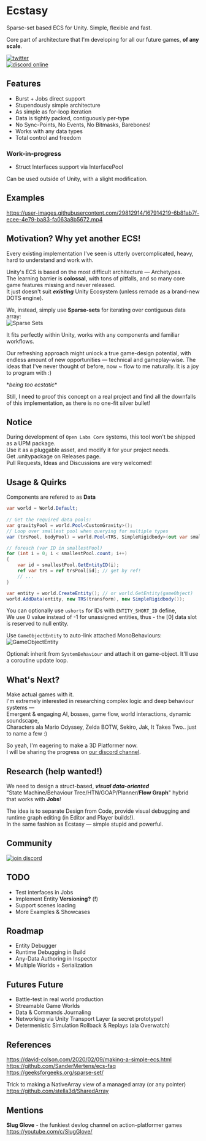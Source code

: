 # Ecstasy

Sparse-set based ECS for Unity. Simple, flexible and fast.

Core part of architecture that I'm developing for all our future games, **of any scale**.

[![twitter](https://img.shields.io/twitter/follow/_neonage?style=social)](https://twitter.com/_neonage)\
[![discord online](https://img.shields.io/discord/830405926078644254?label=Open%20Labs&logo=discord&style=social)](https://discord.gg/NrX5TCJ4aq)

## Features
* Burst + Jobs direct support
* Stupendously simple architecture
* As simple as for-loop iteration
* Data is tightly packed, contiguously per-type
* No Sync-Points, No Events, No Bitmasks, Barebones!
* Works with any data types
* Total control and freedom

### Work-in-progress
* Struct Interfaces support via InterfacePool

Can be used outside of Unity, with a slight modification.

## Examples
https://user-images.githubusercontent.com/29812914/167914219-6b81ab7f-ecee-4e79-ba83-fa063a8b5672.mp4

## Motivation? Why yet another ECS!
Every existing implementation I've seen is utterly overcomplicated, heavy, hard to understand and work with.

Unity's ECS is based on the most difficult architecture — Archetypes.\
The learning barrier is **colossal**, with tons of pitfalls, and so many core game features missing and never released.\
It just doesn't suit ***existing*** Unity Ecosystem (unless remade as a brand-new DOTS engine).

We, instead, simply use **Sparse-sets** for iterating over contiguous data array:\
![Sparse Sets](https://i.imgur.com/Cy2TC4s.png)

It fits perfectly within Unity, works with any components and familiar workflows.

Our refreshing approach might unlock a true game-design potential, with endless amount of new opportunities — technical and gameplay-wise. The ideas that I've never thought of before, now ~ flow to me naturally. It is a joy to program with :)

\**being too ecstatic*\*

Still, I need to proof this concept on a real project and find all the downfalls of this implementation, as there is no one-fit silver bullet!

## Notice
During development of `Open Labs Core` systems, this tool won't be shipped as a UPM package.\
Use it as a pluggable asset, and modify it for your project needs.\
Get .unitypackage on Releases page.\
Pull Requests, Ideas and Discussions are very welcomed!

## Usage & Quirks
Components are refered to as **Data**

```csharp
var world = World.Default;
     
// Get the required data pools:
var gravityPool = world.Pool<CustomGravity>();
// Loop over smallest pool when querying for multiple types
var (trsPool, bodyPool) = world.Pool<TRS, SimpleRigidbody>(out var smallestPool);

// foreach (var ID in smallestPool)
for (int i = 0; i < smallestPool.count; i++) 
{ 
    var id = smallestPool.GetEntityID(i);
    ref var trs = ref trsPool[id]; // get by ref!
    // ...
}
```
```csharp
var entity = world.CreateEntity(); // or world.GetEntity(gameObject)
world.AddData(entity, new TRS(transform), new SimpleRigidbody());
```

You can optionally use `ushorts` for IDs with `ENTITY_SHORT_ID` define,\
We use 0 value instead of -1 for unassigned entities, thus - the [0] data slot is reserved to null entity.

Use `GameObjectEntity` to auto-link attached MonoBehaviours:\
![GameObjectEntity](https://i.imgur.com/jMPy9vM.png)

Optional: inherit from `SystemBehaviour` and attach it on game-object. It'll use a coroutine update loop.

## What's Next?
Make actual games with it.\
I'm extremely interested in researching complex logic and deep behaviour systems — \
Emergent & engaging AI, bosses, game flow, world interactions, dynamic soundscape, \
Characters ala Mario Odyssey, Zelda BOTW, Sekiro, Jak, It Takes Two.. just to name a few :)

So yeah, I'm eagering to make a 3D Platformer now.\
I will be sharing the progress on [our discord channel](https://discord.gg/NrX5TCJ4aq).

## Research (**help wanted!**)
We need to design a struct-based, ***visual data-oriented*** \
"State Machine/Behaviour Tree/HTN/GOAP/Planner/**Flow Graph**" hybrid that works with **Jobs**!

The idea is to separate Design from Code, provide visual debugging and runtime graph editing (in Editor and Player builds!).\
In the same fashion as Ecstasy — simple stupid and powerful.

## Community
[![join discord](https://user-images.githubusercontent.com/29812914/121816656-0cb93080-cca7-11eb-954a-344cfd31f530.png)](https://discord.gg/NrX5TCJ4aq)

## TODO
* Test interfaces in Jobs
* Implement Entity **Versioning?** (**!**)
* Support scenes loading
* More Examples & Showcases

## Roadmap
* Entity Debugger
* Runtime Debugging in Build
* Any-Data Authoring in Inspector
* Multiple Worlds + Serialization

## Futures Future
* Battle-test in real world production
* Streamable Game Worlds
* Data & Commands Journaling
* Networking via Unity Transport Layer (a secret prototype!)
* Determenistic Simulation Rollback & Replays (ala Overwatch)


## References
https://david-colson.com/2020/02/09/making-a-simple-ecs.html \
https://github.com/SanderMertens/ecs-faq \
https://geeksforgeeks.org/sparse-set/

Trick to making a NativeArray view of a managed array (or any pointer)\
https://github.com/stella3d/SharedArray


## Mentions
**Slug Glove** - the funkiest devlog channel on action-platformer games\
https://youtube.com/c/SlugGlove/
